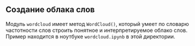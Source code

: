 ## Создание облака слов

Модуль ```wordcloud``` имеет метод ```WordCloud()```, который умеет по словарю частотности слов строить понятное и интерпретируемое облако слов. Пример находится в ноутбуке ```wordcloud.ipynb``` в этой директории.
